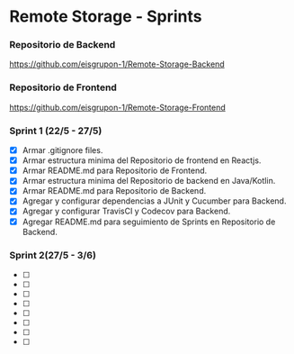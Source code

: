 
# Remote Storage - Sprints

### Repositorio de Backend

https://github.com/eisgrupon-1/Remote-Storage-Backend

### Repositorio de Frontend

https://github.com/eisgrupon-1/Remote-Storage-Frontend

### Sprint 1 (22/5 - 27/5)

- [x] Armar .gitignore files.
- [x] Armar estructura minima del Repositorio de frontend en Reactjs.
- [x] Armar README.md para Repositorio de Frontend.
- [x] Armar estructura minima del Repositorio de backend en Java/Kotlin.
- [x] Armar README.md para Repositorio de Backend.
- [x] Agregar y configurar dependencias a JUnit y Cucumber para Backend.
- [x] Agregar y configurar TravisCI y Codecov para Backend.
- [x] Agregar README.md para seguimiento de Sprints en Repositorio de Backend.

### Sprint 2(27/5 - 3/6)

- [ ] 
- [ ] 
- [ ] 
- [ ] 
- [ ] 
- [ ] 
- [ ] 
- [ ] 
